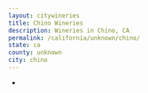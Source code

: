 ```yaml
---
layout: citywineries
title: Chino Wineries
description: Wineries in Chino, CA
permalink: /california/unknown/chino/
state: ca
county: unknown
city: chino
---
```

-
